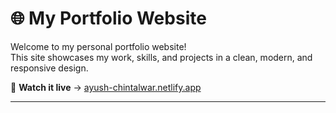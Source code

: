 # 🌐 My Portfolio Website

Welcome to my personal portfolio website!  
This site showcases my work, skills, and projects in a clean, modern, and responsive design.

🚀 **Watch it live** → [ayush-chintalwar.netlify.app](https://ayush-chintalwar.netlify.app/)

---

